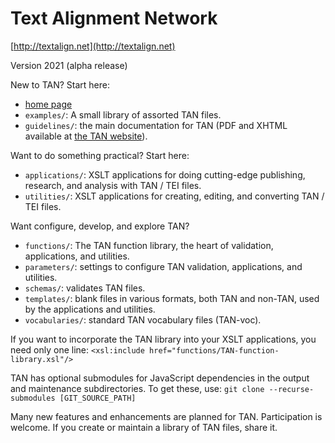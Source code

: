 # Text Alignment Network 

[http://textalign.net](http://textalign.net)

Version 2021 (alpha release)

New to TAN? Start here:

* [home page](http://textalign.net)
* `examples/`: A small library of assorted TAN files.
* `guidelines/`: the main documentation for TAN (PDF and XHTML available at [the TAN website](http://textalign.net)).

Want to do something practical? Start here:

* `applications/`: XSLT applications for doing cutting-edge publishing, research, and analysis with TAN / TEI files.
* `utilities/`: XSLT applications for creating, editing, and converting TAN / TEI files.

Want configure, develop, and explore TAN?

* `functions/`: The TAN function library, the heart of validation, applications, and utilities.
* `parameters/`: settings to configure TAN validation, applications, and utilities.
* `schemas/`: validates TAN files.
* `templates/`: blank files in various formats, both TAN and non-TAN, used by the applications and utilities.
* `vocabularies/`: standard TAN vocabulary files (TAN-voc).

If you want to incorporate the TAN library into your XSLT applications, you need only one line: `<xsl:include href="functions/TAN-function-library.xsl"/>` 

TAN has optional submodules for JavaScript dependencies in the output and maintenance subdirectories. To get these, use:
`git clone --recurse-submodules [GIT_SOURCE_PATH]`

Many new features and enhancements are planned for TAN. Participation is welcome. If you create or maintain a library of TAN files, share it.